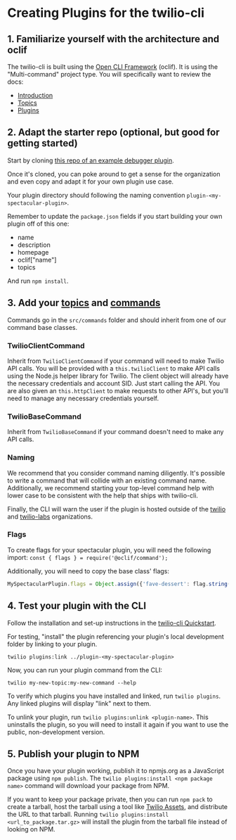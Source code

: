 # Creating Plugins for the twilio-cli

## 1. Familiarize yourself with the architecture and oclif

The twilio-cli is built using the [Open CLI Framework](https://oclif.io/) (oclif). It is using the "Multi-command" project type.
You will specifically want to review the docs:

- [Introduction](https://oclif.io/docs/introduction)
- [Topics](https://oclif.io/docs/topics)
- [Plugins](https://oclif.io/docs/plugins)

## 2. Adapt the starter repo (optional, but good for getting started)

Start by cloning [this repo of an example debugger plugin](https://github.com/twilio/plugin-debugger).

Once it's cloned, you can poke around to get a sense for the organization and even copy and adapt it for your own plugin use case.

Your plugin directory should following the naming convention `plugin-<my-spectacular-plugin>`.

Remember to update the `package.json` fields if you start building your own plugin off of this one:
* name
* description
* homepage
* oclif["name"]
* topics

And run `npm install`.


## 3. Add your [topics](https://oclif.io/docs/topics) and [commands](https://oclif.io/docs/commands)

Commands go in the `src/commands` folder and should inherit from one of our command base classes.

### TwilioClientCommand

Inherit from `TwilioClientCommand` if your command will need to make Twilio API calls. You will be provided with a `this.twilioClient` to make API calls using the Node.js helper library for Twilio. The client object will already have the necessary credentials and account SID. Just start calling the API. You are also given an `this.httpClient` to make requests to other API's, but you'll need to manage any necessary credentials yourself.

### TwilioBaseCommand

Inherit from `TwilioBaseCommand` if your command doesn't need to make any API calls.

### Naming
We recommend that you consider command naming diligently. It's possible to write a command that will collide with an existing command name. Additionally, we recommend starting your top-level command help with lower case to be consistent with the help that ships with twilio-cli.

Finally, the CLI will warn the user if the plugin is hosted outside of the [twilio](https://github.com/twilio) and [twilio-labs](https://github.com/twilio-labs) organizations.

### Flags

To create flags for your spectacular plugin, you will need the following import: `const { flags } = require('@oclif/command');`

Additionally, you will need to copy the base class' flags:
```javascript
MySpectacularPlugin.flags = Object.assign({'fave-dessert': flag.string({'description': 'Your favorite dessert', required: true})}, TwilioClientCommand.flags)
```

## 4. Test your plugin with the CLI

Follow the installation and set-up instructions in the [twilio-cli Quickstart](https://www.twilio.com/docs/twilio-cli/quickstart).

For testing, "install" the plugin referencing your plugin's local development folder by linking to your plugin.

```
twilio plugins:link ../plugin-<my-spectacular-plugin>
```

Now, you can run your plugin command from the CLI:

```
twilio my-new-topic:my-new-command --help
```

To verify which plugins you have installed and linked, run `twilio plugins`. Any linked plugins will display "link" next to them.

To unlink your plugin, run `twilio plugins:unlink <plugin-name>`. This uninstalls the plugin, so you will need to install it again if you want to use the public, non-development version.

## 5. Publish your plugin to NPM

Once you have your plugin working, publish it to npmjs.org as a JavaScript package using `npm publish`. The `twilio plugins:install <npm package name>` command will download your package from NPM.

If you want to keep your package private, then you can run `npm pack` to create a tarball, host the tarball using a tool like [Twilio Assets](https://www.twilio.com/docs/runtime/assets), and distribute the URL to that tarball. Running `twilio plugins:install <url_to_package.tar.gz>` will install the plugin from the tarball file instead of looking on NPM.
